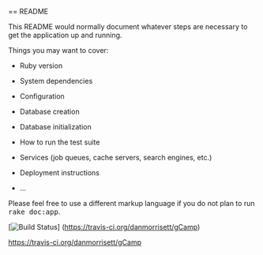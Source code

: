 == README

This README would normally document whatever steps are necessary to get the
application up and running.

Things you may want to cover:

* Ruby version

* System dependencies

* Configuration

* Database creation

* Database initialization

* How to run the test suite

* Services (job queues, cache servers, search engines, etc.)

* Deployment instructions

* ...


Please feel free to use a different markup language if you do not plan to run
<tt>rake doc:app</tt>.

[![Build Status](https://travis-ci.org/danmorrisett/gCamp.svg?branch=master)]
(https://travis-ci.org/danmorrisett/gCamp)

https://travis-ci.org/danmorrisett/gCamp
